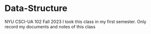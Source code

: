 # Data-Structure
NYU CSCI-UA 102 Fall 2023
I took this class in my first semester. Only record my documents and notes of this class
